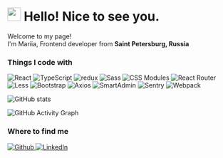 <h1>
  <img src="https://emojis.slackmojis.com/emojis/images/1643515259/12806/meow_attention.png?1643515259" width="30"/> 
  Hello! Nice to see you.
</h1>

<p>Welcome to my page! </br> I'm Mariia, Frontend developer from <b>Saint Petersburg, Russia</b> <img src="https://cdn-icons-png.flaticon.com/512/4628/4628645.png" width="13"/></p>
<h3>Things I code with</h3>
<p>
  <img alt="React" src="https://img.shields.io/badge/-React-45b8d8?style=flat-square&logo=react&logoColor=white" />
  <img alt="TypeScript" src="https://img.shields.io/badge/-TypeScript-46a2f1?style=flat-square&logo=typescript&logoColor=white" />
  <img alt="redux" src="https://img.shields.io/badge/-Redux-2088FF?style=flat-square&logo=redux&logoColor=white" />
  <img alt="Sass" src="https://img.shields.io/badge/-Sass-1a73e8?style=flat-square&logo=sass&logoColor=white" 
  <img alt="html5" src="https://img.shields.io/badge/-HTML5-1a73e8?style=flat-square&logo=html5&logoColor=white" />
  <img alt="CSS Modules" src="https://img.shields.io/badge/-CSSModules-007ACC?style=flat-square&logo=cssmodules&logoColor=white" />
  <img alt="React Router" src="https://img.shields.io/badge/-ReactRouter-5849BE?style=flat-square&logo=reactrouter&logoColor=white" />
  <img alt="Less" src="https://img.shields.io/badge/-Less-311C87?style=flat-square&logo=less&logoColor=white" />
  <img alt="Bootstrap" src="https://img.shields.io/badge/-Bootstrap-430098?style=flat-square&logo=bootstrap&logoColor=white" />
  <img alt="Axios" src="https://img.shields.io/badge/-Axios-764ABC?style=flat-square&logo=axios&logoColor=white" />
  <img alt="SmartAdmin" src="https://img.shields.io/badge/-SmartAdmin-B7178C?style=flat-square&logo=smartadmin&logoColor=white" />
  <img alt="Sentry" src="https://img.shields.io/badge/-Sentry-E10098?style=flat-square&logo=sentry&logoColor=white" />
  <img alt="Webpack" src="https://img.shields.io/badge/-Webpack-CC6699?style=flat-square&logo=webpack&logoColor=white" />
</p>  

![GitHub stats](https://github-readme-stats.vercel.app/api?username=Mashustia&show_icons=true)  

![GitHub Activity Graph](https://activity-graph.herokuapp.com/graph?username=Mashustia)  

<h3>Where to find me</h3>
<p>
  <a href="https://github.com/Mashustia" target="_blank">
    <img alt="Github" src="https://img.shields.io/badge/GitHub-%2312100E.svg?&style=for-the-badge&logo=Github&logoColor=white" />
  </a> 
  <a href="https://www.linkedin.com/in/mariia-denisova-967bb5162/" target="_blank">
    <img alt="LinkedIn" src="https://img.shields.io/badge/linkedin-%230077B5.svg?&style=for-the-badge&logo=linkedin&logoColor=white" />
  </a>
</p>
